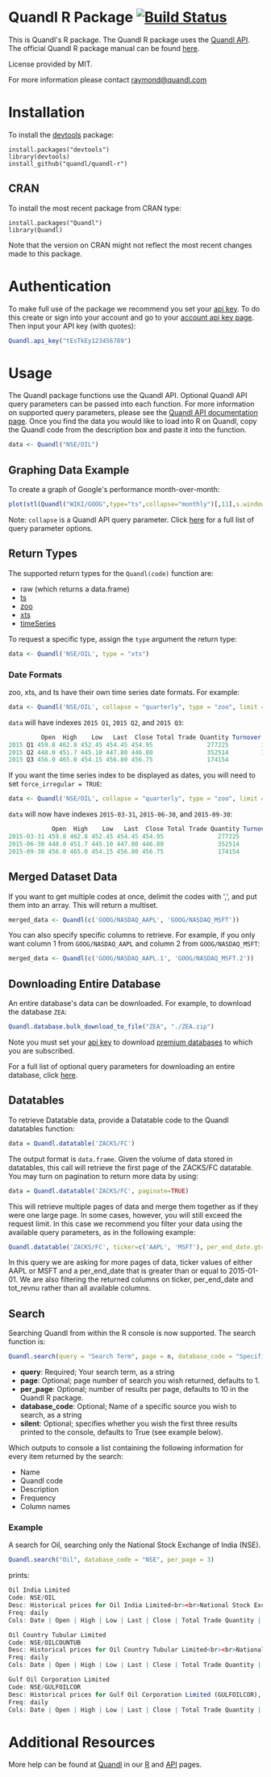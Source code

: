 Quandl R Package [![Build Status](https://travis-ci.org/quandl/quandl-r.svg?branch=master)](https://travis-ci.org/quandl/quandl-r)
=========

This is Quandl's R package. The Quandl R package uses the [Quandl API](https://www.quandl.com/docs/api). The official Quandl R package manual can be found [here](https://cran.r-project.org/package=Quandl).

License provided by MIT.

For more information please contact raymond@quandl.com

# Installation

To install the [devtools](https://cran.r-project.org/package=devtools) package:

    install.packages("devtools")
    library(devtools)
    install_github("quandl/quandl-r")

## CRAN

To install the most recent package from CRAN type:

    install.packages("Quandl")
    library(Quandl)
    
Note that the version on CRAN might not reflect the most recent changes made to this package.

# Authentication

To make full use of the package we recommend you set your [api key](https://www.quandl.com/docs/api#api-keys). To do this create or sign into your account and go to your [account api key page](https://www.quandl.com/account/api). Then input your API key (with quotes):

```r
Quandl.api_key("tEsTkEy123456789")
```

# Usage

The Quandl package functions use the Quandl API. Optional Quandl API query parameters can be passed into each function. For more information on supported query parameters, please see the [Quandl API documentation page](https://www.quandl.com/docs/api). Once you find the data you would like to load into R on Quandl, copy the Quandl code from the description box and paste it into the function.

```r
data <- Quandl("NSE/OIL")
```

## Graphing Data Example
To create a graph of Google's performance month-over-month:

```r
plot(stl(Quandl("WIKI/GOOG",type="ts",collapse="monthly")[,11],s.window="per"))
```

Note: `collapse` is a Quandl API query parameter. Click [here](https://www.quandl.com/docs/api#retrieve-data-and-metadata) for a full list of query parameter options.  

## Return Types

The supported return types for the `Quandl(code)` function are:
* raw (which returns a data.frame)
* [ts](https://stat.ethz.ch/R-manual/R-devel/library/stats/html/ts.html)
* [zoo](https://cran.r-project.org/package=zoo)
* [xts](https://cran.r-project.org/package=xts)
* [timeSeries](https://cran.r-project.org/package=timeSeries)

To request a specific type, assign the `type` argument the return type:

```r
data <- Quandl('NSE/OIL', type = "xts")
```

### Date Formats

zoo, xts, and ts have their own time series date formats. For example:

```r
data <- Quandl('NSE/OIL', collapse = "quarterly", type = "zoo", limit = 3)
```

`data` will have indexes `2015 Q1`, `2015 Q2`, and `2015 Q3`:

```r
         Open  High    Low   Last  Close Total Trade Quantity Turnover (Lacs)
2015 Q1 459.8 462.8 452.45 454.45 454.95               277225         1265.84
2015 Q2 448.0 451.7 445.10 447.80 446.80               352514         1576.93
2015 Q3 456.0 465.0 454.15 456.80 456.75               174154          797.79
```

If you want the time series index to be displayed as dates, you will need to set `force_irregular = TRUE`:

```r
data <- Quandl('NSE/OIL', collapse = "quarterly", type = "zoo", limit = 3, force_irregular = TRUE)
```

`data` will now have indexes `2015-03-31`, `2015-06-30`, and `2015-09-30`:

```r
            Open  High    Low   Last  Close Total Trade Quantity Turnover (Lacs)
2015-03-31 459.8 462.8 452.45 454.45 454.95               277225         1265.84
2015-06-30 448.0 451.7 445.10 447.80 446.80               352514         1576.93
2015-09-30 456.0 465.0 454.15 456.80 456.75               174154          797.79
```

## Merged Dataset Data
If you want to get multiple codes at once, delimit the codes with ',', and put them into an array. This will return a multiset.

```r
merged_data <- Quandl(c('GOOG/NASDAQ_AAPL', 'GOOG/NASDAQ_MSFT'))
```

You can also specify specific columns to retrieve. For example, if you only want column 1 from `GOOG/NASDAQ_AAPL` and column 2 from `GOOG/NASDAQ_MSFT`:

```r
merged_data <- Quandl(c('GOOG/NASDAQ_AAPL.1', 'GOOG/NASDAQ_MSFT.2'))
```

## Downloading Entire Database

An entire database's data can be downloaded. For example, to download the database `ZEA`:

```r
Quandl.database.bulk_download_to_file("ZEA", "./ZEA.zip")
```

Note you must set your [api key](#authentication) to download [premium databases](https://www.quandl.com/search?type=premium) to which you are subscribed.

For a full list of optional query parameters for downloading an entire database, click [here](https://www.quandl.com/docs/api#entire-database).

## Datatables

To retrieve Datatable data, provide a Datatable code to the Quandl datatables function:

```r
data = Quandl.datatable('ZACKS/FC')
```

The output format is `data.frame`. Given the volume of data stored in datatables, this call will retrieve the first page of the ZACKS/FC datatable. You may turn on pagination to return more data by using:

```r
data = Quandl.datatable('ZACKS/FC', paginate=TRUE)
```

This will retrieve multiple pages of data and merge them together as if they were one large page. In some cases, however, you will still exceed the request limit. In this case we recommend you filter your data using the available query parameters, as in the following example:

```r
Quandl.datatable('ZACKS/FC', ticker=c('AAPL', 'MSFT'), per_end_date.gt='2015-01-01', qopts.columns=c('ticker', 'per_end_date', 'tot_revnu'))
```

In this query we are asking for more pages of data, ticker values of either AAPL or MSFT and a per_end_date that is greater than or equal to 2015-01-01. We are also filtering the returned columns on ticker, per_end_date and tot_revnu rather than all available columns.
    
## Search
Searching Quandl from within the R console is now supported. The search function is:

```r
Quandl.search(query = "Search Term", page = n, database_code = "Specific database to search", silent = TRUE|FALSE)
```

* **query**: Required; Your search term, as a string
* **page**: Optional; page number of search you wish returned, defaults to 1.
* **per_page**: Optional; number of results per page, defaults to 10 in the Quandl R package.
* **database_code**: Optional; Name of a specific source you wish to search, as a string
* **silent**: Optional; specifies whether you wish the first three results printed to the console, defaults to True (see example below).

Which outputs to console a list containing the following information for every item returned by the search:

* Name
* Quandl code
* Description
* Frequency
* Column names  


### Example
A search for Oil,  searching only the National Stock Exchange of India (NSE).

```r
Quandl.search("Oil", database_code = "NSE", per_page = 3)
```
	
prints:

```r
Oil India Limited
Code: NSE/OIL
Desc: Historical prices for Oil India Limited<br><br>National Stock Exchange of India<br><br>Ticker: OIL<br><br>ISIN: INE274J01014
Freq: daily
Cols: Date | Open | High | Low | Last | Close | Total Trade Quantity | Turnover (Lacs)

Oil Country Tubular Limited
Code: NSE/OILCOUNTUB
Desc: Historical prices for Oil Country Tubular Limited<br><br>National Stock Exchange of India<br><br>Ticker: OILCOUNTUB<br><br>ISIN: INE591A01010
Freq: daily
Cols: Date | Open | High | Low | Last | Close | Total Trade Quantity | Turnover (Lacs)

Gulf Oil Corporation Limited
Code: NSE/GULFOILCOR
Desc: Historical prices for Gulf Oil Corporation Limited (GULFOILCOR), (ISIN: INE077F01027),  National Stock Exchange of India.
Freq: daily
Cols: Date | Open | High | Low | Last | Close | Total Trade Quantity | Turnover (Lacs)
```


# Additional Resources
    
More help can be found at [Quandl](https://www.quandl.com) in our [R](https://www.quandl.com/help/r) and [API](https://www.quandl.com/docs/api) pages.
